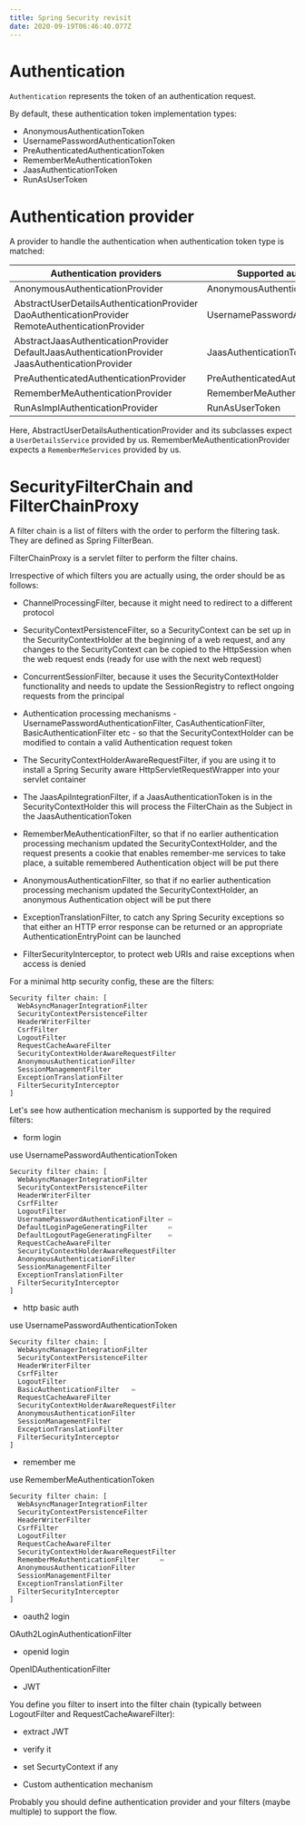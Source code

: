 ```yaml
---
title: Spring Security revisit
date: 2020-09-19T06:46:40.077Z
---
```

# Authentication

`Authentication` represents the token of an authentication request.

By default, these authentication token implementation types:
- AnonymousAuthenticationToken
- UsernamePasswordAuthenticationToken
- PreAuthenticatedAuthenticationToken
- RememberMeAuthenticationToken
- JaasAuthenticationToken
- RunAsUserToken

# Authentication provider
A provider to handle the authentication when authentication token type is matched:


| Authentication providers                                                                         | Supported authentication            |   |   |
|--------------------------------------------------------------------------------------------------|-------------------------------------|---|---|
| AnonymousAuthenticationProvider                                                                  | AnonymousAuthenticationToken        |   |   |
| AbstractUserDetailsAuthenticationProvider DaoAuthenticationProvider RemoteAuthenticationProvider | UsernamePasswordAuthenticationToken |   |   |
| AbstractJaasAuthenticationProvider DefaultJaasAuthenticationProvider JaasAuthenticationProvider  | JaasAuthenticationToken             |   |   |
| PreAuthenticatedAuthenticationProvider                                                           | PreAuthenticatedAuthenticationToken |   |   |
| RememberMeAuthenticationProvider                                                                 | RememberMeAuthenticationToken       |   |   |
| RunAsImplAuthenticationProvider                                                                  | RunAsUserToken                      |   |   |


Here, AbstractUserDetailsAuthenticationProvider and its subclasses expect a `UserDetailsService` provided by us.
RememberMeAuthenticationProvider expects a `RememberMeServices` provided by us.

# SecurityFilterChain and FilterChainProxy
A filter chain is a list of filters with the order to perform the filtering task. They are defined as Spring FilterBean.

FilterChainProxy is a servlet filter to perform the filter chains.

Irrespective of which filters you are actually using, the order should be as follows:

- ChannelProcessingFilter, because it might need to redirect to a different protocol

- SecurityContextPersistenceFilter, so a SecurityContext can be set up in the SecurityContextHolder at the beginning of a web request, and any changes to the SecurityContext can be copied to the HttpSession when the web request ends (ready for use with the next web request)

- ConcurrentSessionFilter, because it uses the SecurityContextHolder functionality and needs to update the SessionRegistry to reflect ongoing requests from the principal

- Authentication processing mechanisms - UsernamePasswordAuthenticationFilter, CasAuthenticationFilter, BasicAuthenticationFilter etc - so that the SecurityContextHolder can be modified to contain a valid Authentication request token

- The SecurityContextHolderAwareRequestFilter, if you are using it to install a Spring Security aware HttpServletRequestWrapper into your servlet container

- The JaasApiIntegrationFilter, if a JaasAuthenticationToken is in the SecurityContextHolder this will process the FilterChain as the Subject in the JaasAuthenticationToken

- RememberMeAuthenticationFilter, so that if no earlier authentication processing mechanism updated the SecurityContextHolder, and the request presents a cookie that enables remember-me services to take place, a suitable remembered Authentication object will be put there

- AnonymousAuthenticationFilter, so that if no earlier authentication processing mechanism updated the SecurityContextHolder, an anonymous Authentication object will be put there

- ExceptionTranslationFilter, to catch any Spring Security exceptions so that either an HTTP error response can be returned or an appropriate AuthenticationEntryPoint can be launched

- FilterSecurityInterceptor, to protect web URIs and raise exceptions when access is denied

For a minimal http security config, these are the filters:
```text
Security filter chain: [
  WebAsyncManagerIntegrationFilter
  SecurityContextPersistenceFilter
  HeaderWriterFilter
  CsrfFilter
  LogoutFilter
  RequestCacheAwareFilter
  SecurityContextHolderAwareRequestFilter
  AnonymousAuthenticationFilter
  SessionManagementFilter
  ExceptionTranslationFilter
  FilterSecurityInterceptor
]
```

Let's see how authentication mechanism is supported by the required filters:

- form login

use UsernamePasswordAuthenticationToken

```text
Security filter chain: [
  WebAsyncManagerIntegrationFilter
  SecurityContextPersistenceFilter
  HeaderWriterFilter
  CsrfFilter
  LogoutFilter
  UsernamePasswordAuthenticationFilter ⇦
  DefaultLoginPageGeneratingFilter     ⇦
  DefaultLogoutPageGeneratingFilter    ⇦
  RequestCacheAwareFilter
  SecurityContextHolderAwareRequestFilter
  AnonymousAuthenticationFilter
  SessionManagementFilter
  ExceptionTranslationFilter
  FilterSecurityInterceptor
]
```

- http basic auth

use UsernamePasswordAuthenticationToken
```
Security filter chain: [
  WebAsyncManagerIntegrationFilter
  SecurityContextPersistenceFilter
  HeaderWriterFilter
  CsrfFilter
  LogoutFilter
  BasicAuthenticationFilter   ⇦
  RequestCacheAwareFilter
  SecurityContextHolderAwareRequestFilter
  AnonymousAuthenticationFilter
  SessionManagementFilter
  ExceptionTranslationFilter
  FilterSecurityInterceptor
]
```
- remember me

use RememberMeAuthenticationToken
```
Security filter chain: [
  WebAsyncManagerIntegrationFilter
  SecurityContextPersistenceFilter
  HeaderWriterFilter
  CsrfFilter
  LogoutFilter
  RequestCacheAwareFilter
  SecurityContextHolderAwareRequestFilter
  RememberMeAuthenticationFilter     ⇦ 
  AnonymousAuthenticationFilter
  SessionManagementFilter
  ExceptionTranslationFilter
  FilterSecurityInterceptor
]
```
- oauth2 login

OAuth2LoginAuthenticationFilter

- openid login

OpenIDAuthenticationFilter

- JWT 

You define you filter to insert into the filter chain (typically between LogoutFilter and RequestCacheAwareFilter):
- extract JWT  
- verify it
- set SecurtyContext if any

- Custom authentication mechanism

Probably you should define authentication provider and your filters (maybe multiple) to support the flow.
